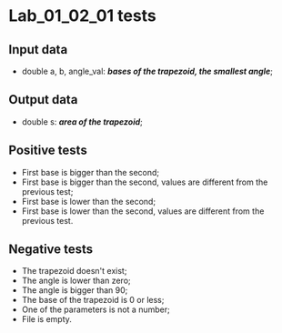 # Lab_01_02_01 tests
## Input data
- double a, b, angle_val: **_bases of the trapezoid, the smallest angle_**;
## Output data
- double s: **_area of the trapezoid_**;
## Positive tests
- First base is bigger than the second;
- First base is bigger than the second, values are different from the previous test;
- First base is lower than the second;
- First base is lower than the second, values are different from the previous test.
## Negative tests
- The trapezoid doesn't exist;
- The angle is lower than zero;
- The angle is bigger than 90;
- The base of the trapezoid is 0 or less;
- One of the parameters is not a number;
- File is empty.